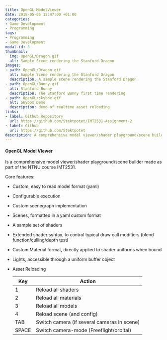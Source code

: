 ```yaml
---
title: OpenGL ModelViewer
date: 2018-05-05 12:47:00 +01:00
categories:
- Game Development
- Programming
tags:
- Programming
- Game Development
modal-id: 3
thumbnail:
  img: OpenGL/Dragon.gif
  alt: Sample Scene rendering the Stanford Dragon
images:
- path: OpenGL/Dragon.gif
  alt: Sample Scene rendering the Stanford Dragon
  description: A sample scene rendering the Stanford Dragon
- path: OpenGL/Bunny.gif
  alt: Stanford Bunny
  description: The Stanford Bunny first time rendering
- path: OpenGL/skybox.gif
  alt: Skybox Demo
  description: demo of realtime asset reloading
links:
- label: Github Repository
  url: https://github.com/Stektpotet/IMT2531-Assignment-2
- label: Github
  url: https://github.com/Stektpotet
description: A comprehensive model viewer/shader playground/scene builder made as part of the NTNU course IMT2531
---
```


#### OpenGL Model Viewer
Is a comprehensive model viewer/shader playground/scene builder made as part of the NTNU course IMT2531.

Core features:

* Custom, easy to read model format (yaml)

* Configurable execution

* Custom scenegraph implementation

* Scenes, formatted in a yaml custom format

* A sample set of shaders

* Extended shader syntax, to control typical draw call modifiers (blend function/culling/depth test)

* Custom Material format, directly applied to shader uniforms when bound

* Lights, accessible through a uniform buffer object

* Asset Reloading 

  | Key   | Action                                   |
  | ----- | ---------------------------------------- |
  | 1     | Reload all shaders                       |
  | 2     | Reload all materials                     |
  | 3     | Reload all models                        |
  | 4     | Reload scene (and config)                |
  | TAB   | Switch camera (if several cameras in scene) |
  | SPACE | Switch camera-mode (Freeflight/orbital)  |